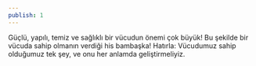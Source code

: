 ```yaml
---
publish: 1
---
```


Güçlü, yapılı, temiz ve sağlıklı bir vücudun önemi çok büyük! Bu şekilde bir vücuda sahip olmanın verdiği his bambaşka! Hatırla: Vücudumuz sahip olduğumuz tek şey, ve onu her anlamda geliştirmeliyiz. 